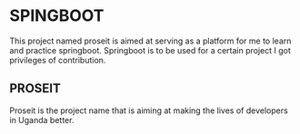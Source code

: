 # SPINGBOOT
This project named proseit is aimed at serving as a platform for me to learn and practice springboot.
Springboot is to be used for a certain project I got privileges of contribution.

## PROSEIT 
Proseit is the project name that is aiming at making the lives of developers in Uganda better.
